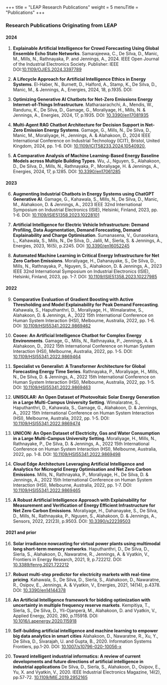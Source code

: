 +++
title = "LEAP Research Publications"
weight = 5
menuTitle = "Publications"
+++

### Research Publications Originating from LEAP

#### 2024

1. **Explainable Artificial Intelligence for Crowd Forecasting Using Global Ensemble Echo State Networks**. Samarajeewa, C., De Silva, D., Manic, M., Mills, N., Rathnayaka, P. and Jennings, A., 2024. IEEE Open Journal of the Industrial Electronics Society. Publisher: IEEE DOI:[10.1109/OJIES.2024.3397789](https://doi.org/10.1109/OJIES.2024.3397789)

2. **A Lifecycle Approach for Artificial Intelligence Ethics in Energy Systems**. El-Haber, N., Burnett, D., Halford, A., Stamp, K., De Silva, D., Manic, M., & Jennings, A., Energies, 2024, 18, p.1935. DOI: [](https://doi.org/)

3. **Optimizing Generative AI Chatbots for Net-Zero Emissions Energy Internet-of-Things Infrastructure**. Matharaarachchi, A., Mendis, W., Randunu, K., De Silva, D., Gamage, G., Moraliyage, H., Mills, N. & Jennings, A., Energies, 2024, 17, p.1935. DOI: [10.3390/en17081935](https://doi.org/10.3390/en17081935)

4. **Multi-Agent RAG Chatbot Architecture for Decision Support in Net-Zero Emission Energy Systems**. Gamage, G., Mills, N., De Silva, D., Manic, M., Moraliyage, H., Jennings, A. & Alahakoon, D., 2024 IEEE International Conference on Industrial Technology (ICIT), Bristol, United Kingdom, 2024, pp. 1-6. DOI: [10.1109/ICIT58233.2024.10540920](https://doi.org/10.1109/ICIT58233.2024.10540920), 

5. **A Comparative Analysis of Machine Learning-Based Energy Baseline Models across Multiple Building Types**. Wu, J., Nguyen, S., Alahakoon, D., De Silva, D., Mills, N., Rathnayaka, P., Moraliyage, H. & Jennings, A., Energies, 2024, 17, p.1285. DOI: [10.3390/en17061285](https://doi.org/10.3390/en17061285)

#### 2023

6. **Augmenting Industrial Chatbots in Energy Systems using ChatGPT Generative AI**. Gamage, G., Kahawala, S., Mills, N., De Silva, D., Manic, M., Alahakoon, D. & Jennings, A., 2023 IEEE 32nd International Symposium on Industrial Electronics (ISIE), Helsinki, Finland, 2023, pp. 1-6. DOI: [10.1109/ISIE51358.2023.10228101](https://doi.org/10.1109/ISIE51358.2023.10228101)

7. **Artificial Intelligence for Electric Vehicle Infrastructure: Demand Profiling, Data Augmentation, Demand Forecasting, Demand Explainability and Charge Optimisation**. Sumanasena, V., Gunasekara, L., Kahawala, S., Mills, N., De Silva, D., Jalili, M., Sierla, S. & Jennings, A., Energies, 2023, 16(5), p.2245. DOI: [10.3390/en16052245](https://doi.org/10.3390/en16052245)

8. **Automated Machine Learning in Critical Energy Infrastructure for Net Zero Carbon Emissions**. Moraliyage, H., Dahanayake, S., De Silva, D., Mills, N., Rathnayaka, P., Nguyen, S., Alahakoon, D. & Jennings, A., 2023 IEEE 32nd International Symposium on Industrial Electronics (ISIE), Helsinki, Finland, 2023, pp. 1-7. DOI: [10.1109/ISIE51358.2023.10227985](https://doi.org/10.1109/ISIE51358.2023.10227985)

#### 2022

9. **Comparative Evaluation of Gradient Boosting with Active Thresholding and Model Explainability for Peak Demand Forecasting**. Kahawala, S., Haputhanthri, D., Moraliyage, H., Wimalaratne, S., Alahakoon, D. & Jennings, A., 2022 15th International Conference on Human System Interaction (HSI), Melbourne, Australia, 2022, pp. 1-6. DOI: [10.1109/HSI55341.2022.9869462](https://doi.org/10.1109/HSI55341.2022.9869462)

10. **Cooee: An Artificial Intelligence Chatbot for Complex Energy Environments**. Gamage, G., Mills, N., Rathnayaka, P., Jennings, A. & Alahakoon, D., 2022 15th International Conference on Human System Interaction (HSI), Melbourne, Australia, 2022, pp. 1-5. DOI: [10.1109/HSI55341.2022.9869464](https://doi.org/10.1109/HSI55341.2022.9869464)

11. **Specialist vs Generalist: A Transformer Architecture for Global Forecasting Energy Time Series**. Rathnayaka, P., Moraliyage, H., Mills, N., De Silva, D. & Jennings, A., 2022 15th International Conference on Human System Interaction (HSI), Melbourne, Australia, 2022, pp. 1-5. DOI: [10.1109/HSI55341.2022.9869463](https://doi.org/10.1109/HSI55341.2022.9869463)

12. **UNISOLAR: An Open Dataset of Photovoltaic Solar Energy Generation in a Large Multi-Campus University Setting**. Wimalaratne, S., Haputhanthri, D., Kahawala, S., Gamage, G., Alahakoon, D. & Jennings, A., 2022 15th International Conference on Human System Interaction (HSI), Melbourne, Australia, 2022, pp. 1-5. DOI: [10.1109/HSI55341.2022.9869474](https://doi.org/10.1109/HSI55341.2022.9869474)

13. **UNICON: An Open Dataset of Electricity, Gas and Water Consumption in a Large Multi-Campus University Setting**. Moraliyage, H., Mills, N., Rathnayake, P., De Silva, D. & Jennings, A., 2022 15th International Conference on Human System Interaction (HSI), Melbourne, Australia, 2022, pp. 1-8. DOI: [10.1109/HSI55341.2022.9869498](https://doi.org/10.1109/HSI55341.2022.9869498)

14. **Cloud Edge Architecture Leveraging Artificial Intelligence and Analytics for Microgrid Energy Optimisation and Net Zero Carbon Emissions**. Mills, N., Rathnayaka, P., Moraliyage, H., De Silva, D. & Jennings, A., 2022 15th International Conference on Human System Interaction (HSI), Melbourne, Australia, 2022, pp. 1-7. DOI: [10.1109/HSI55341.2022.9869465](https://doi.org/10.1109/HSI55341.2022.9869465)

15. **A Robust Artificial Intelligence Approach with Explainability for Measurement and Verification of Energy Efficient Infrastructure for Net Zero Carbon Emissions**. Moraliyage, H., Dahanayake, S., De Silva, D., Mills, N., Rathnayaka, P., Nguyen, S., Alahakoon, D. & Jennings, A., Sensors, 2022, 22(23), p.9503. DOI: [10.3390/s22239503](https://doi.org/10.3390/s22239503)

#### 2021 and prior

16. **Solar irradiance nowcasting for virtual power plants using multimodal long short-term memory networks**. Haputhanthri, D., De Silva, D., Sierla, S., Alahakoon, D., Nawaratne, R., Jennings, A. & Vyatkin, V., Frontiers in Energy Research, 2021, 9, p.722212. DOI: [10.3389/fenrg.2021.722212](https://doi.org/10.3389/fenrg.2021.722212)

17. **Robust multi-step predictor for electricity markets with real-time pricing**. Kahawala, S., De Silva, D., Sierla, S., Alahakoon, D., Nawaratne, R., Osipov, E., Jennings, A. & Vyatkin, V., Energies, 2021, 14(14), p.4378. DOI: [10.3390/en14144378](https://doi.org/10.3390/en14144378)
    
18. **An Artificial Intelligence framework for bidding optimization with uncertainty in multiple frequency reserve markets**. Kempitiya, T., Sierla, S., De Silva, D., Yli-Ojanperä, M., Alahakoon, D. and Vyatkin, V., Applied Energy, 2020, 280, p.115918. DOI: [10.1016/j.apenergy.2020.115918](https://doi.org/10.1016/j.apenergy.2020.115918)

19. **Self-building artificial intelligence and machine learning to empower big data analytics in smart cities** Alahakoon, D., Nawaratne, R., Xu, Y., De Silva, D., Sivarajah, U. and Gupta, B., 2020.  Information Systems Frontiers, pp.1-20. DOI: [10.1007/s10796-020-10056-x](https://doi.org/10.1007/s10796-020-10056-x)

20. **Toward intelligent industrial informatics: A review of current developments and future directions of artificial intelligence in industrial applications** De Silva, D., Sierla, S., Alahakoon, D., Osipov, E., Yu, X. and Vyatkin, V., 2020. IEEE Industrial Electronics Magazine, 14(2), pp.57-72. [10.1109/MIE.2019.2952165](https://doi.org/10.1109/MIE.2019.2952165)
